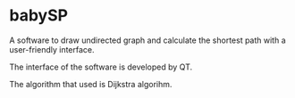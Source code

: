 # babySP
A software to draw undirected graph and calculate the shortest path with a user-friendly interface. 

The interface of the software is developed by QT.

The algorithm that used is Dijkstra algorihm.
